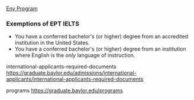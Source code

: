 

[Env Program](https://environmentalscience.artsandsciences.baylor.edu/graduate)

### Exemptions of EPT IELTS

- You have a conferred bachelor's (or higher) degree from an accredited institution in the United States.
- You have a conferred bachelor's (or higher) degree from an institution where English is the _only_ language of instruction.


international-applicants-required-documents https://graduate.baylor.edu/admissions/international-applicants/international-applicants-required-documents

programs https://graduate.baylor.edu/programs

